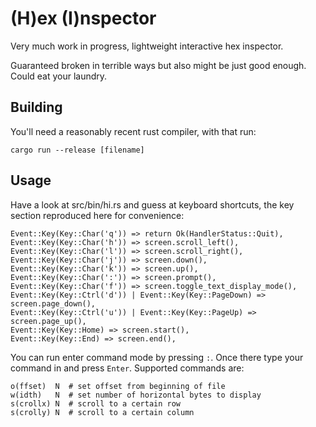 (H)ex (I)nspector
=====================

Very much work in progress, lightweight interactive hex inspector.

Guaranteed broken in terrible ways but also might be just good enough. Could eat your laundry.

## Building

You'll need a reasonably recent rust compiler, with that run:

    cargo run --release [filename]

## Usage

Have a look at src/bin/hi.rs and guess at keyboard shortcuts, the key section
reproduced here for convenience:

    Event::Key(Key::Char('q')) => return Ok(HandlerStatus::Quit),
    Event::Key(Key::Char('h')) => screen.scroll_left(),
    Event::Key(Key::Char('l')) => screen.scroll_right(),
    Event::Key(Key::Char('j')) => screen.down(),
    Event::Key(Key::Char('k')) => screen.up(),
    Event::Key(Key::Char(':')) => screen.prompt(),
    Event::Key(Key::Char('f')) => screen.toggle_text_display_mode(),
    Event::Key(Key::Ctrl('d')) | Event::Key(Key::PageDown) => screen.page_down(),
    Event::Key(Key::Ctrl('u')) | Event::Key(Key::PageUp) => screen.page_up(),
    Event::Key(Key::Home) => screen.start(),
    Event::Key(Key::End) => screen.end(),

You can run enter command mode by pressing `:`. Once there type your command in and press `Enter`.
Supported commands are:

    o(ffset)  N  # set offset from beginning of file
    w(idth)   N  # set number of horizontal bytes to display
    s(crollx) N  # scroll to a certain row
    s(crolly) N  # scroll to a certain column

